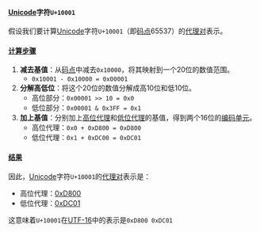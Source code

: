 

#### [Unicode](https://zh.wikipedia.org/wiki/Unicode)字符`U+10001`

假设我们要计算[Unicode](https://zh.wikipedia.org/wiki/Unicode)字符`U+10001`（即[码点](https://zh.wikipedia.org/wiki/码点)65537）的[代理对](https://zh.wikipedia.org/wiki/代理对)表示。

#### [计算步骤](https://zh.wikipedia.org/wiki/计算步骤)

1. **减去基值**：从[码点](https://zh.wikipedia.org/wiki/码点)中减去`0x10000`，将其映射到一个20位的数值范围。
   - `0x10001 - 0x10000 = 0x00001`
2. **分解高低位**：将这个20位的数值分解成高10位和低10位。
   - 高位部分：`0x00001 >> 10 = 0x0`
   - 低位部分：`0x00001 & 0x3FF = 0x1`
3. **加上基值**：分别加上[高位代理](https://zh.wikipedia.org/wiki/高位代理)和[低位代理](https://zh.wikipedia.org/wiki/低位代理)的基值，得到两个16位的[编码单元](https://zh.wikipedia.org/wiki/编码单元)。
   - 高位代理：`0x0 + 0xD800 = 0xD800`
   - 低位代理：`0x1 + 0xDC00 = 0xDC01`

#### [结果](https://zh.wikipedia.org/wiki/结果)

因此，[Unicode](https://zh.wikipedia.org/wiki/Unicode)字符`U+10001`的[代理对](https://zh.wikipedia.org/wiki/代理对)表示是：

- 高位代理：[0xD800](https://zh.wikipedia.org/wiki/0xD800)
- 低位代理：[0xDC01](https://zh.wikipedia.org/wiki/0xDC01)

这意味着`U+10001`在[UTF-16](https://zh.wikipedia.org/wiki/UTF-16)中的表示是`0xD800 0xDC01`